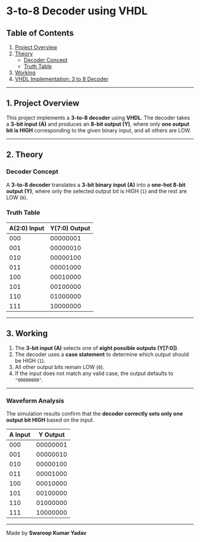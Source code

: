 # 3-to-8 Decoder using VHDL  

## Table of Contents  
1. [Project Overview](#1-project-overview)  
2. [Theory](#2-theory)  
   - [Decoder Concept](#decoder-concept)  
   - [Truth Table](#truth-table)  
3. [Working](#3-working)
4. [VHDL Implementation: 3 to 8 Decoder](decoder/3x8)

---

## **1. Project Overview**  
This project implements a **3-to-8 decoder** using **VHDL**. The decoder takes a **3-bit input (A)** and produces an **8-bit output (Y)**, where only **one output bit is HIGH** corresponding to the given binary input, and all others are LOW.  

---

## **2. Theory**  

### **Decoder Concept**  
A **3-to-8 decoder** translates a **3-bit binary input (A)** into a **one-hot 8-bit output (Y)**, where only the selected output bit is HIGH (`1`) and the rest are LOW (`0`).  

### **Truth Table**  

| **A(2:0) Input** | **Y(7:0) Output** |  
|------------------|------------------|  
| 000 | 00000001 |  
| 001 | 00000010 |  
| 010 | 00000100 |  
| 011 | 00001000 |  
| 100 | 00010000 |  
| 101 | 00100000 |  
| 110 | 01000000 |  
| 111 | 10000000 |  

---

## **3. Working**  

1. The **3-bit input (A)** selects one of **eight possible outputs (Y[7:0])**.  
2. The decoder uses a **case statement** to determine which output should be HIGH (`1`).  
3. All other output bits remain LOW (`0`).  
4. If the input does not match any valid case, the output defaults to `"00000000"`.  

---

### **Waveform Analysis**  
The simulation results confirm that the **decoder correctly sets only one output bit HIGH** based on the input.  

| **A Input** | **Y Output** |  
|------------|------------|  
| 000 | 00000001 |  
| 001 | 00000010 |  
| 010 | 00000100 |  
| 011 | 00001000 |  
| 100 | 00010000 |  
| 101 | 00100000 |  
| 110 | 01000000 |  
| 111 | 10000000 |  

---
Made by **Swaroop Kumar Yadav**
